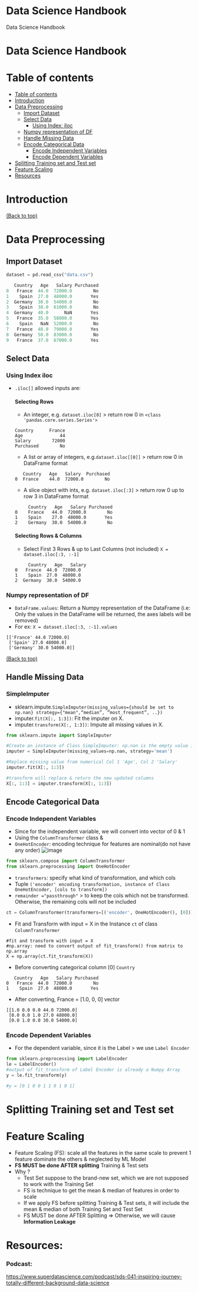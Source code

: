 # Data Science Handbook
Data Science Handbook

# Data Science Handbook
# Table of contents
- [Table of contents](#table-of-contents)
- [Introduction](#introduction)
- [Data Preprocessing](#data-preprocessing)
  - [Import Dataset](#import-dataset)
  - [Select Data](#select-data)
    - [Using Index: iloc](#using-index-iloc)
  - [Numpy representation of DF](#numpy-representation-of-df)
  - [Handle Missing Data](#handle-missing-data)
  - [Encode Categorical Data](#encode-categorical-data)
    - [Encode Independent Variables](#encode-independent-variables)
    - [Encode Dependent Variables](#encode-dependent-variables)
- [Splitting Training set and Test set](#splitting-training-set-and-test-set)
- [Feature Scaling](#feature-scaling)
- [Resources](#resources)


# Introduction 


[(Back to top)](#table-of-contents)

# Data Preprocessing 
## Import Dataset
```python
dataset = pd.read_csv("data.csv")

   Country   Age   Salary Purchased
0   France  44.0  72000.0        No
1    Spain  27.0  48000.0       Yes
2  Germany  30.0  54000.0        No
3    Spain  38.0  61000.0        No
4  Germany  40.0      NaN       Yes
5   France  35.0  58000.0       Yes
6    Spain   NaN  52000.0        No
7   France  48.0  79000.0       Yes
8  Germany  50.0  83000.0        No
9   France  37.0  67000.0       Yes
```
## Select Data
### Using Index iloc
- `.iloc[]` allowed inputs are:
  #### Selecting Rows
  - An integer, e.g. `dataset.iloc[0]` > return row 0 in `<class 'pandas.core.series.Series'>`
  ```
  Country      France
  Age              44
  Salary        72000
  Purchased        No
  ```
  - A list or array of integers, e.g.`dataset.iloc[[0]]` > return row 0 in DataFrame format
  ```
     Country   Age   Salary  Purchased
  0  France    44.0  72000.0        No
  ```
  - A slice object with ints, e.g. `dataset.iloc[:3]` > return row 0 up to row 3 in DataFrame format
  ```
       Country   Age   Salary Purchased
  0    France   44.0  72000.0        No
  1    Spain    27.0  48000.0       Yes
  2    Germany  30.0  54000.0        No
  ```
  #### Selecting Rows & Columns
  - Select First 3 Rows & up to Last Columns (not included) `X = dataset.iloc[:3, :-1]`
  ```
       Country   Age   Salary
  0   France  44.0  72000.0
  1    Spain  27.0  48000.0
  2  Germany  30.0  54000.0
  ```
### Numpy representation of DF
- `DataFrame.values`: Return a Numpy representation of the DataFrame (i.e: Only the values in the DataFrame will be returned, the axes labels will be removed)
- For ex: `X = dataset.iloc[:3, :-1].values`
```
[['France' 44.0 72000.0]
 ['Spain' 27.0 48000.0]
 ['Germany' 30.0 54000.0]]
```
[(Back to top)](#table-of-contents)

## Handle Missing Data
### SimpleImputer
-  sklearn.impute.`SimpleImputer(missing_values={should be set to np.nan} strategy={"mean",“median”, “most_frequent”, ..})`
- imputer.`fit(X[:, 1:3])`:	Fit the imputer on X.
- imputer.`transform(X[:, 1:3])`: 	Impute all missing values in X.

```Python
from sklearn.impute import SimpleImputer

#Create an instance of Class SimpleImputer: np.nan is the empty value in the dataset
imputer = SimpleImputer(missing_values=np.nan, strategy='mean')

#Replace missing value from numerical Col 1 'Age', Col 2 'Salary'
imputer.fit(X[:, 1:3]) 

#transform will replace & return the new updated columns
X[:, 1:3] = imputer.transform(X[:, 1:3])
```

## Encode Categorical Data
### Encode Independent Variables
- Since for the independent variable, we will convert into vector of 0 & 1
- Using the `ColumnTransformer` class & 
- `OneHotEncoder`:  encoding technique for features are nominal(do not have any order)
![image](https://user-images.githubusercontent.com/64508435/104794298-a86e6f80-57e1-11eb-8ffc-aee2178762d1.png)

```Python
from sklearn.compose import ColumnTransformer
from sklearn.preprocessing import OneHotEncoder
```
- `transformers`: specify what kind of transformation, and which cols
- Tuple `('encoder' encoding transformation, instance of Class OneHotEncoder, [cols to transform])`
- `remainder ="passthrough"` > to keep the cols which not be transformed. Otherwise, the remaining cols will not be included 
```Python
ct = ColumnTransformer(transformers=[('encoder', OneHotEncoder(), [0])] , remainder="passthrough" )
```
- Fit and Transform with input = X in the Instance `ct` of class `ColumnTransformer`
```
#fit and transform with input = X
#np.array: need to convert output of fit_transform() from matrix to np.array
X = np.array(ct.fit_transform(X))
```
- Before converting categorical column [0] `Country`
```
   Country   Age   Salary Purchased
0   France  44.0  72000.0        No
1    Spain  27.0  48000.0       Yes
```
- After converting, France = [1.0, 0, 0] vector
```
[[1.0 0.0 0.0 44.0 72000.0]
 [0.0 0.0 1.0 27.0 48000.0]
 [0.0 1.0 0.0 30.0 54000.0]
```

### Encode Dependent Variables
- For the dependent variable, since it is the Label > we use `Label Encoder`
```Python
from sklearn.preprocessing import LabelEncoder
le = LabelEncoder()
#output of fit_transform of Label Encoder is already a Numpy Array
y = le.fit_transform(y)

#y = [0 1 0 0 1 1 0 1 0 1]
```

# Splitting Training set and Test set


# Feature Scaling
- Feature Scaling (FS): scale all the features in the same scale to prevent 1 feature dominate the others & neglected by ML Model
- **FS MUST be done AFTER splitting** Training & Test sets
- Why ?
  - Test Set suppose to the brand-new set, which we are not supposed to work with the Training Set
  - FS is technique to get the mean & median of features in order to scale
  - If we apply FS before splitting Training & Test sets, it will include the mean & median of both Training Set and Test Set 
  - FS MUST be done AFTER Splitting => Otherwise, we will cause **Information Leakage**



# Resources:
### Podcast:
https://www.superdatascience.com/podcast/sds-041-inspiring-journey-totally-different-background-data-science




